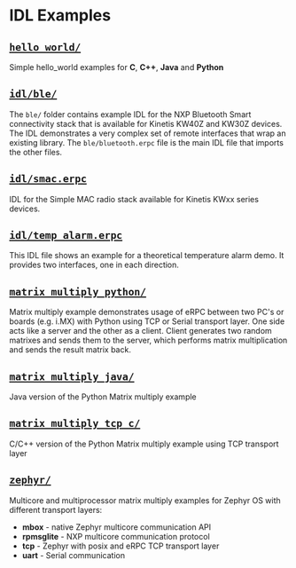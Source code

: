 # IDL Examples

## [`hello_world/`](hello_world/)

Simple hello_world examples for **C**, **C++**, **Java** and **Python**

## [`idl/ble/`](idl/ble/)

The `ble/` folder contains example IDL for the NXP Bluetooth Smart connectivity stack that is available for Kinetis KW40Z and KW30Z devices. The IDL demonstrates a very complex set of remote interfaces that wrap an existing library. The `ble/bluetooth.erpc` file is the main IDL file that imports the other files.


## [`idl/smac.erpc`](idl/smac.erpc)

IDL for the Simple MAC radio stack available for Kinetis KWxx series devices.

## [`idl/temp_alarm.erpc`](idl/temp_alarm.erpc)

This IDL file shows an example for a theoretical temperature alarm demo. It provides two interfaces, one in each direction.

## [`matrix_multiply_python/`](matrix_multiply_python/)

Matrix multiply example demonstrates usage of eRPC between two PC's or boards (e.g. i.MX) with Python using TCP or Serial transport layer. One side acts like a server and the other as a client. Client generates two random matrixes and sends them to the server, which performs matrix multiplication and sends the result matrix back.

## [`matrix_multiply_java/`](matrix_multiply_java/)

Java version of the Python Matrix multiply example

## [`matrix_multiply_tcp_c/`](matrix_multiply_tcp_c/)

C/C++ version of the Python Matrix multiply example using TCP transport layer

## [`zephyr/`](zephyr/)

Multicore and multiprocessor matrix multiply examples for Zephyr OS with different transport layers:
- **mbox** - native Zephyr multicore communication API
- **rpmsglite** - NXP multicore communication protocol
- **tcp** - Zephyr with posix and eRPC TCP transport layer
- **uart** - Serial communication 
